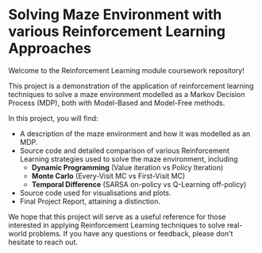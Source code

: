 # Solving Maze Environment with various Reinforcement Learning Approaches
Welcome to the Reinforcement Learning module coursework repository!

This project is a demonstration of the application of reinforcement learning techniques to solve a maze environment modelled as a Markov Decision Process (MDP), both with Model-Based and Model-Free methods.

In this project, you will find:

  - A description of the maze environment and how it was modelled as an MDP.
  - Source code and detailed comparison of various Reinforcement Learning strategies used to solve the maze environment, including
    - **Dynamic Programming** (Value iteration vs Policy Iteration) 
    - **Monte Carlo** (Every-Visit MC vs First-Visit MC)
    - **Temporal Difference** (SARSA on-policy vs Q-Learning off-policy)
  -  Source code used for visualisations and plots.
  -  Final Project Report, attaining a distinction.

We hope that this project will serve as a useful reference for those interested in applying Reinforcement Learning techniques to solve real-world problems. If you have any questions or feedback, please don't hesitate to reach out.




